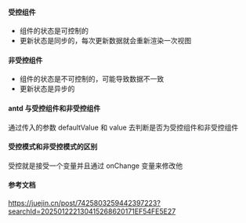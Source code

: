 #### 受控组件

- 组件的状态是可控制的
- 更新状态是同步的，每次更新数据就会重新渲染一次视图

#### 非受控组件

- 组件的状态是不可控制的，可能导致数据不一致
- 更新状态是异步的

#### antd 与受控组件和非受控组件

通过传入的参数 defaultValue 和 value 去判断是否为受控组件和非受控组件

#### 受控模式和非受控模式的区别

受控就是接受一个变量并且通过 onChange 变量来修改他

#### 参考文档

https://juejin.cn/post/7425803259442397223?searchId=202501222130415268620171EF54FE5E27
